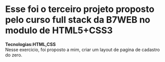 <h1>Esse foi o terceiro projeto proposto pelo curso full stack da B7WEB no modulo de HTML5+CSS3</h1>

<strong>Tecnologias:HTML,CSS</strong></br>
Nesse exercicio, foi proposto a mim, criar um layout de pagina de cadastro do zero.</br>
